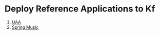 # Deploy Reference Applications to Kf

1. [UAA][uaa]
1. [Spring Music][spring-music]

[uaa]: /docs/apps/uaa/README.md
[spring-music]: /docs/apps/spring-music/README.md
